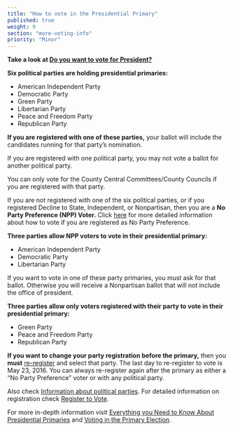 ```yaml
---
title: "How to vote in the Presidential Primary"
published: true
weight: 9
section: "more-voting-info"
priority: "Minor"
---
```


**Take a look at [Do you want to vote for President?](https://drive.google.com/file/d/0B0h2E_kd8S-LemNBUGhaWTZXamRqQnRXb1pNMXFjeVZ4eWJz/view?usp=sharing)**  

**Six political parties are holding presidential primaries:**    
- American Independent Party  
- Democratic Party  
- Green Party  
- Libertarian Party  
- Peace and Freedom Party  
- Republican Party  

**If you are registered with one of these parties,** your ballot will include the candidates running for that party’s nomination.  

If you are registered with one political party, you may not vote a ballot for another political party.  

You can only vote for the County Central Committees/County Councils if you are registered with that party.  

If you are not registered with one of the six political parties, or if you registered Decline to State, Independent, or Nonpartisan, then you are a **No Party Preference (NPP) Voter.** Click [here](#menu-item-how-do-i-vote-for-president-if-i-am-registered-as-no-party-preference?) for more detailed information about how to vote if you are registered as No Party Preference.  

**Three parties allow NPP voters to vote in their presidential primary:**  
- American Independent Party  
- Democratic Party  
- Libertarian Party  

If you want to vote in one of these party primaries, you must ask for that ballot.  Otherwise you will receive a Nonpartisan ballot that will not include the office of president.  

**Three parties allow only voters registered with their party to vote in their presidential primary:**  
- Green Party  
- Peace and Freedom Party  
- Republican Party  

**If you want to change your party registration before the primary,** then you **must** [re-register](http://registertovote.ca.gov/) and select that party. The last day to re-register to vote is May 23, 2016. You can always re-register again after the primary as either a “No Party Preference” voter or with any political party.  

Also check [Information about political parties](#menu-item-information-about-political-parties). For detailed information on registration check [Register to Vote](#section-register-to-vote).  

For more in-depth information visit [Everything you Need to Know About Presidential Primaries](http://lwv.org/blog/everything-you-need-know-about-presidential-primaries) and [Voting in the Primary Election](https://cavotes.org/vote/primary).  
